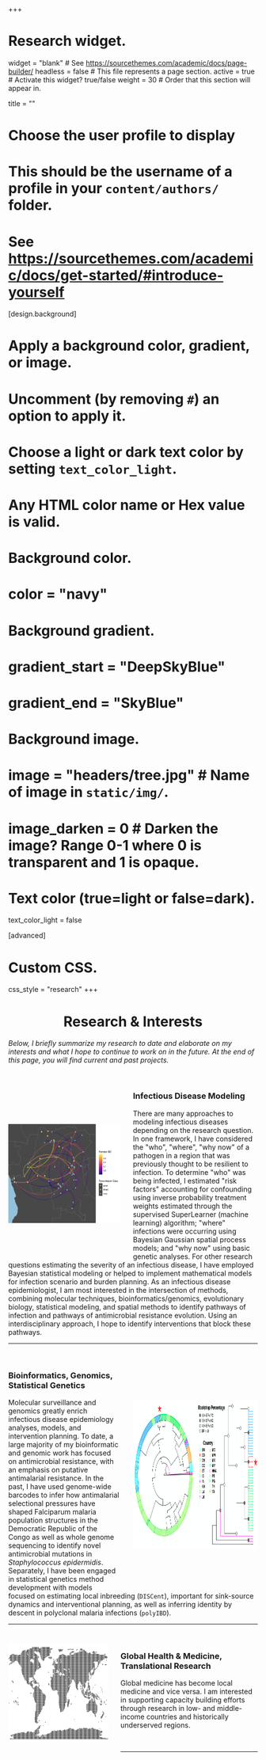 +++
# Research widget.
widget = "blank"  # See https://sourcethemes.com/academic/docs/page-builder/
headless = false  # This file represents a page section.
active = true  # Activate this widget? true/false
weight = 30  # Order that this section will appear in.

title = ""

# Choose the user profile to display
# This should be the username of a profile in your `content/authors/` folder.
# See https://sourcethemes.com/academic/docs/get-started/#introduce-yourself

[design.background]
  # Apply a background color, gradient, or image.
  #   Uncomment (by removing `#`) an option to apply it.
  #   Choose a light or dark text color by setting `text_color_light`.
  #   Any HTML color name or Hex value is valid.

  # Background color.
  # color = "navy"

  # Background gradient.
  # gradient_start = "DeepSkyBlue"
  # gradient_end = "SkyBlue"

  # Background image.
  #  image = "headers/tree.jpg"  # Name of image in `static/img/`.
  #  image_darken = 0  # Darken the image? Range 0-1 where 0 is transparent and 1 is opaque.

  # Text color (true=light or false=dark).
  text_color_light = false

[advanced]
 # Custom CSS.
 css_style = "research"
+++

<!-- Research section -->
<h1 style="text-align: center;">Research & Interests</h1>

_Below, I briefly summarize my research to date and elaborate on my interests and what I hope to continue to work on in the future. At the end of this page, you will find current and past projects._

&nbsp;
&nbsp;
&nbsp;
&nbsp;


<img align="left" width=45% height=200px padding="100" style="padding-top:15%; padding-bottom:15%; padding-right: 5%" src="/img/idmodel.png">

### Infectious Disease Modeling

There are many approaches to modeling infectious diseases depending on the research question. In one framework, I have considered the "who", "where", "why now" of a pathogen in a region that was previously thought to be resilient to infection. To determine "who" was being infected, I estimated "risk factors" accounting for confounding using inverse probability treatment weights estimated through the supervised SuperLearner (machine learning) algorithm; "where" infections were occurring using Bayesian Gaussian spatial process models; and "why now" using basic genetic analyses. For other research questions estimating the severity of an infectious disease, I have employed Bayesian statistical modeling or helped to implement mathematical models for infection scenario and burden planning. As an infectious disease epidemiologist, I am most interested in the intersection of methods, combining molecular techniques, bioinformatics/genomics, evolutionary biology, statistical modeling, and spatial methods to identify pathways of infection and pathways of antimicrobial resistance evolution. Using an interdisciplinary approach, I hope to identify interventions that block these pathways.  

***

<img align="right" width = 50% height=300px style="padding-top:20%; padding-bottom:15%; padding-left: 5%" src="/img/phylo.png">
&nbsp;

### Bioinformatics, Genomics, Statistical Genetics

Molecular surveillance and genomics greatly enrich infectious disease epidemiology analyses, models, and intervention planning. To date, a large majority of my bioinformatic and genomic work has focused on antimicrobial resistance, with an emphasis on putative antimalarial resistance. In the past, I have used genome-wide barcodes to infer how antimalarial selectional pressures have shaped Falciparum malaria population structures in the Democratic Republic of the Congo as well as whole genome sequencing to identify novel antimicrobial mutations in _Staphylococcus epidermidis_. Separately, I have been engaged in statistical genetics method development with models focused on estimating local inbreeding (`DISCent`), important for sink-source dynamics and interventional planning, as well as inferring identity by descent in polyclonal malaria infections (`polyIBD`).
<br>

***

<img align="left" width=40% height=200px padding="100" style="padding-top:5%; padding-bottom:5%; padding-right: 5%" src="/img/world.png">
&nbsp;

### Global Health & Medicine, Translational Research

Global medicine has become local medicine and vice versa. I am interested in supporting capacity building efforts through research in low- and middle-income countries and historically underserved regions.  

<br>

***
